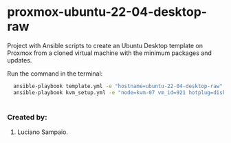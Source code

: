 # proxmox-ubuntu-22-04-desktop-raw
Project with Ansible scripts to create an Ubuntu Desktop template on Proxmox from a cloned virtual machine with the minimum packages and updates.

Run the command in the terminal:
```bash
  ansible-playbook template.yml -e "hostname=ubuntu-22-04-desktop-raw"
  ansible-playbook kvm_setup.yml -e "node=kvm-07 vm_id=921 hotplug=disk,network,cpu storage_pool=Ceph_Gold"
```

#
### Created by:

1. Luciano Sampaio.

